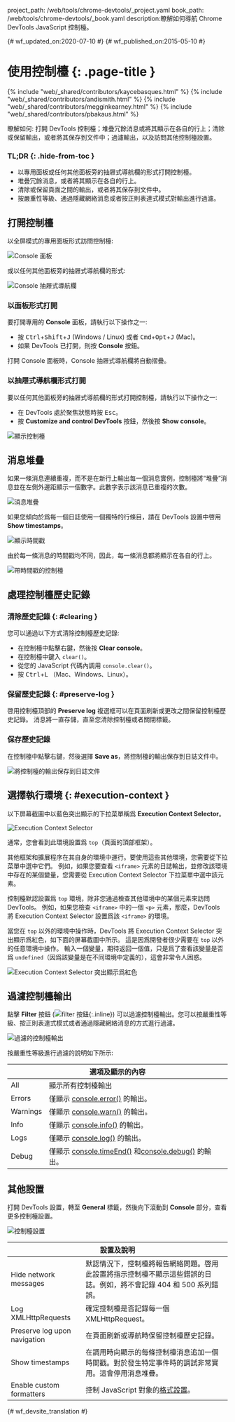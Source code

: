 project_path: /web/tools/chrome-devtools/_project.yaml
book_path: /web/tools/chrome-devtools/_book.yaml
description:瞭解如何導航 Chrome DevTools JavaScript 控制檯。

{# wf_updated_on:2020-07-10 #}
{# wf_published_on:2015-05-10 #}

# 使用控制檯 {: .page-title }

{% include "web/_shared/contributors/kaycebasques.html" %}
{% include "web/_shared/contributors/andismith.html" %}
{% include "web/_shared/contributors/megginkearney.html" %}
{% include "web/_shared/contributors/pbakaus.html" %}

瞭解如何: 打開 DevTools 控制檯；堆疊冗餘消息或將其顯示在各自的行上；清除或保留輸出，或者將其保存到文件中；過濾輸出，以及訪問其他控制檯設置。




### TL;DR {: .hide-from-toc }
- 以專用面板或任何其他面板旁的抽屜式導航欄的形式打開控制檯。
- 堆疊冗餘消息，或者將其顯示在各自的行上。
- 清除或保留頁面之間的輸出，或者將其保存到文件中。
- 按嚴重性等級、通過隱藏網絡消息或者按正則表達式模式對輸出進行過濾。

## 打開控制檯

以全屏模式的專用面板形式訪問控制檯:

![Console 面板](images/console-panel.png)

或以任何其他面板旁的抽屜式導航欄的形式:

![Console 抽屜式導航欄](images/console-drawer.png)

### 以面板形式打開

要打開專用的 **Console** 面板，請執行以下操作之一:

* 按 <kbd>Ctrl</kbd>+<kbd>Shift</kbd>+<kbd>J</kbd> (Windows / Linux) 或者 <kbd>Cmd</kbd>+<kbd>Opt</kbd>+<kbd class="kbd">J</kbd> (Mac)。
* 如果 DevTools 已打開，則按 **Console** 按鈕。

打開 Console 面板時，Console 抽屜式導航欄將自動摺疊。

### 以抽屜式導航欄形式打開

要以任何其他面板旁的抽屜式導航欄的形式打開控制檯，請執行以下操作之一:

* 在 DevTools 處於聚焦狀態時按 <kbd>Esc</kbd>。
* 按 **Customize and control DevTools** 按鈕，然後按 **Show console**。


![顯示控制檯](images/show-console.png)

## 消息堆疊

如果一條消息連續重複，而不是在新行上輸出每一個消息實例，控制檯將“堆疊”消息並在左側外邊距顯示一個數字。此數字表示該消息已重複的次數。


![消息堆疊](images/message-stacking.png)

如果您傾向於爲每一個日誌使用一個獨特的行條目，請在 DevTools 設置中啓用 **Show timestamps**。


![顯示時間戳](images/show-timestamps.png)

由於每一條消息的時間戳均不同，因此，每一條消息都將顯示在各自的行上。


![帶時間戳的控制檯](images/timestamped-console.png)

## 處理控制檯歷史記錄

### 清除歷史記錄 {: #clearing }

您可以通過以下方式清除控制檯歷史記錄:

* 在控制檯中點擊右鍵，然後按 **Clear console**。
* 在控制檯中鍵入 `clear()`。
* 從您的 JavaScript 代碼內調用 `console.clear()`。
* 按 <kbd class="kbd">Ctrl</kbd>+<kbd class="kbd">L</kbd> （Mac、Windows、Linux）。


### 保留歷史記錄 {: #preserve-log }

啓用控制檯頂部的 **Preserve log** 複選框可以在頁面刷新或更改之間保留控制檯歷史記錄。
消息將一直存儲，直至您清除控制檯或者關閉標籤。


### 保存歷史記錄

在控制檯中點擊右鍵，然後選擇 **Save as**，將控制檯的輸出保存到日誌文件中。


![將控制檯的輸出保存到日誌文件](images/console-save-as.png)

## 選擇執行環境 {: #execution-context }

以下屏幕截圖中以藍色突出顯示的下拉菜單稱爲 **Execution Context Selector**。


![Execution Context Selector](images/execution-context-selector.png)

通常，您會看到此環境設置爲 `top`（頁面的頂部框架）。

其他框架和擴展程序在其自身的環境中運行。要使用這些其他環境，您需要從下拉菜單中選中它們。
例如，如果您要查看 `<iframe>` 元素的日誌輸出，並修改該環境中存在的某個變量，您需要從 Execution Context Selector 下拉菜單中選中該元素。




控制檯默認設置爲 `top` 環境，除非您通過檢查其他環境中的某個元素來訪問 DevTools。
例如，如果您檢查 `<iframe>` 中的一個 `<p>` 元素，那麼，DevTools 將 Execution Context Selector 設置爲該 `<iframe>` 的環境。



當您在 `top` 以外的環境中操作時，DevTools 將 Execution Context Selector 突出顯示爲紅色，如下面的屏幕截圖中所示。
這是因爲開發者很少需要在 `top` 以外的任意環境中操作。
輸入一個變量，期待返回一個值，只是爲了查看該變量是否爲 `undefined`（因爲該變量是在不同環境中定義的），這會非常令人困惑。



![Execution Context Selector 突出顯示爲紅色](images/non-top-context.png)

## 過濾控制檯輸出

點擊 **Filter** 按鈕
(![filter 按鈕](images/filter-button.png){:.inline})
可以過濾控制檯輸出。您可以按嚴重性等級、按正則表達式模式或者通過隱藏網絡消息的方式進行過濾。


![過濾的控制檯輸出](images/filtered-console.png)

按嚴重性等級進行過濾的說明如下所示:

<table class="responsive">
  <thead>
     <tr>
      <th colspan="2">選項及顯示的內容</th>
    </tr>
  </thead>
  <tbody>
  <tr>
    <td>All</td>
    <td>顯示所有控制檯輸出</td>
  </tr>
  <tr>
    <td>Errors</td>
    <td>僅顯示 <a href="/web/tools/chrome-devtools/debug/console/console-reference#consoleerrorobject--object-">console.error()</a> 的輸出。</td>
  </tr>
  <tr>
    <td>Warnings</td>
    <td>僅顯示 <a href="/web/tools/chrome-devtools/debug/console/console-reference#consolewarnobject--object-">console.warn()</a> 的輸出。</td>
  </tr>
  <tr>
    <td>Info</td>
    <td>僅顯示 <a href="/web/tools/chrome-devtools/debug/console/console-reference#consoleinfoobject--object-">console.info()</a> 的輸出。</td>
  </tr>
  <tr>
    <td>Logs</td>
    <td>僅顯示 <a href="/web/tools/chrome-devtools/debug/console/console-reference#consolelogobject--object-">console.log()</a> 的輸出。</td>
  </tr>
  <tr>
    <td>Debug</td>
    <td>僅顯示 <a href="/web/tools/chrome-devtools/debug/console/console-reference#consoletimeendlabel">console.timeEnd()</a> 和<a href="/web/tools/chrome-devtools/debug/console/console-reference#consoledebugobject--object-">console.debug()</a> 的輸出。</td>
  </tr>
  </tbody>
</table>

## 其他設置

打開 DevTools 設置，轉至 **General** 標籤，然後向下滾動到 **Console** 部分，查看更多控制檯設置。


![控制檯設置](images/console-settings.png)

<table class="responsive">
  <thead>
     <tr>
      <th colspan="2">設置及說明</th>
    </tr>
  </thead>
  <tbody>
  <tr>
    <td>Hide network messages</td>
    <td>默認情況下，控制檯將報告網絡問題。啓用此設置將指示控制檯不顯示這些錯誤的日誌。例如，將不會記錄 404 和 500 系列錯誤。</td>
  </tr>
  <tr>
    <td>Log XMLHttpRequests</td>
    <td>確定控制檯是否記錄每一個 XMLHttpRequest。</td>
  </tr>
  <tr>
    <td>Preserve log upon navigation</td>
    <td>在頁面刷新或導航時保留控制檯歷史記錄。</td>
  </tr>
  <tr>
    <td>Show timestamps</td>
    <td>在調用時向顯示的每條控制檯消息追加一個時間戳。對於發生特定事件時的調試非常實用。這會停用消息堆疊。</td>
  </tr>
  <tr>
    <td>Enable custom formatters</td>
    <td>控制 JavaScript 對象的<a href="https://docs.google.com/document/d/1FTascZXT9cxfetuPRT2eXPQKXui4nWFivUnS_335T3U/preview">格式設置</a>。</td>
  </tr>
  </tbody>
</table>


{# wf_devsite_translation #}
